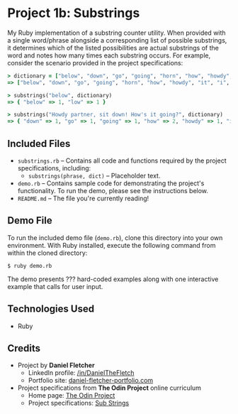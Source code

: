 # Project 1b: Substrings

My Ruby implementation of a substring counter utility. When provided with a single word/phrase alongside a corresponding list of possible substrings, it determines which of the listed possibilities are actual substrings of the word and notes how many times each substring occurs. For example, consider the scenario provided in the project specifications:

```rb
> dictionary = ["below", "down", "go", "going", "horn", "how", "howdy", "it", "i", "low", "own", "part", "partner", "sit"]
=> ["below", "down", "go", "going", "horn", "how", "howdy", "it", "i", "low", "own", "part", "partner", "sit"]

> substrings("below", dictionary)
=> { "below" => 1, "low" => 1 }

> substrings("Howdy partner, sit down! How's it going?", dictionary)
=> { "down" => 1, "go" => 1, "going" => 1, "how" => 2, "howdy" => 1, "it" => 2, "i" => 3, "own" => 1, "part" => 1, "partner" => 1, "sit" => 1 }
```

## Included Files

- `substrings.rb` &ndash; Contains all code and functions required by the project specifications, including:
    - `substrings(phrase, dict)` &ndash; Placeholder text.
- `demo.rb` &ndash; Contains sample code for demonstrating the project's functionality.
To run the demo, please see the instructions below.
- `README.md` &ndash; The file you're currently reading!

## Demo File

To run the included demo file (`demo.rb`), clone this directory into your own environment. With Ruby installed, execute the following command from within the cloned directory:

```
$ ruby demo.rb
```

The demo presents ??? hard-coded examples along with one interactive example that calls for user input.

## Technologies Used

- Ruby

## Credits

- Project by **Daniel Fletcher**
    - LinkedIn profile: [/in/DanielTheFletch](https://www.linkedin.com/in/danielthefletch)
    - Portfolio site: [daniel-fletcher-portfolio.com](https://www.daniel-fletcher-portfolio.com)
- Project specifications from **The Odin Project** online curriculum
    - Home page: [The Odin Project](https://www.theodinproject.com/)
    - Project specifications: [Sub Strings](https://www.theodinproject.com/lessons/ruby-sub-strings)
